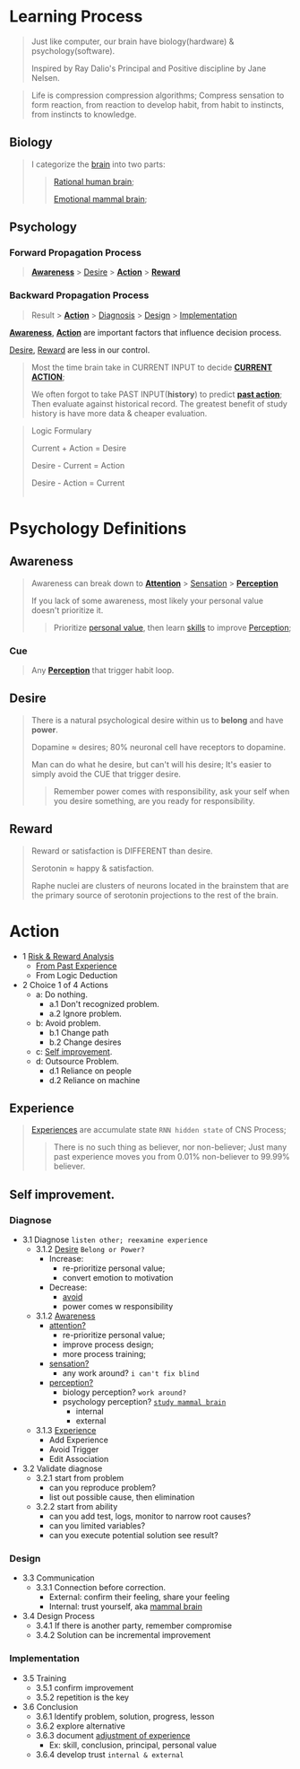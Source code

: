 # Learning Process
> Just like computer, our brain have biology(hardware) & psychology(software).
> 
> Inspired by Ray Dalio's Principal and Positive discipline by Jane Nelsen.

> Life is compression compression algorithms; Compress sensation to form reaction, from reaction to develop habit, from habit to instincts, from instincts to knowledge.

## Biology
> I categorize the [brain](nervous.md#brain) into two parts:
> > [Rational human brain](nervous.md#human-brain);
> >
> > [Emotional mammal brain](nervous.md#mammal-brain);


## Psychology
### Forward Propagation Process

> [**Awareness**](#awareness) > [Desire](#desire) > [**Action**](#action) > [**Reward**](#reward)


### Backward Propagation Process
> Result > [**Action**](#action) > [Diagnosis](#diagnose) > [Design](#design) > [Implementation](#implementation)

[**Awareness**](#awareness), [**Action**](#action) are important factors that influence decision process.

[Desire](#desire), [Reward](#reward) are less in our control.


> Most the time brain take in CURRENT INPUT to decide [**CURRENT ACTION**](#action);
> 
> We often forgot to take PAST INPUT(**history**) to predict [**past action**](#action); Then evaluate against historical record. The greatest benefit of study history is have more data & cheaper evaluation.

> Logic Formulary
> 
> Current + Action = Desire
>
> Desire - Current = Action
> 
> Desire - Action = Current
</br></br>

# Psychology Definitions

## Awareness
> Awareness can break down to [**Attention**](./psychology.md#1-attention) > [Sensation](./psychology.md#2-sensation) > [**Perception**](./psychology.md#3-perception)
>
> If you lack of some awareness, most likely your personal value doesn't prioritize it.
> > Prioritize [personal value](#personal-value), then learn [skills](#skill) to improve [Perception](psychology.md#3-perception);

### Cue
> Any [**Perception**](./psychology.md#3-perception) that trigger habit loop.


## Desire
> There is a natural psychological desire within us to **belong** and have **power**.
>
> Dopamine ≈ desires; 80% neuronal cell have receptors to dopamine.
>
> Man can do what he desire, but can't will his desire; It's easier to simply avoid the CUE that trigger desire.
>
> > Remember power comes with responsibility, ask your self when you desire something, are you ready for responsibility.

## Reward
> Reward or satisfaction is DIFFERENT than desire.
>
> Serotonin ≈ happy & satisfaction.
>
> Raphe nuclei are clusters of neurons located in the brainstem that are the primary source of serotonin projections to the rest of the brain.

# Action
- 1 [Risk & Reward Analysis](experience.md#risk-reward)
  - [From Past Experience](#experience)
  - From Logic Deduction
- 2 Choice 1 of 4 Actions
  - a: Do nothing.
    - a.1 Don't recognized problem.
    - a.2 Ignore problem.
  - b: Avoid problem.
    - b.1 Change path
    - b.2 Change desires
  - c: [Self improvement](#self-improvement).
  - d: Outsource Problem.
    - d.1 Reliance on people
    - d.2 Reliance on machine

## Experience
> [Experiences](experience.md) are accumulate state `RNN hidden state` of CNS Process;
> > There is no such thing as believer, nor non-believer; Just many past experience moves you from 0.01% non-believer to 99.99% believer.

## Self improvement.
  ### Diagnose
  - 3.1 Diagnose `listen other; reexamine experience`
    - 3.1.2 [Desire](#desire) `Belong or Power?`
      - Increase:
        - re-prioritize personal value;
        - convert emotion to motivation
      - Decrease:
        - [avoid](#evaluation-2-avoid-problem)
        - power comes w responsibility
    - 3.1.2 [Awareness](#awareness)
      - [attention?](psychology.md#1-attention)
        - re-prioritize personal value;
        - improve process design;
        - more process training;
      - [sensation?](psychology.md#2-sensation)
        - any work around? `i can't fix blind`
      - [perception?](./psychology.md#3-perception)
        - biology perception? `work around?`
        - psychology perception? [`study mammal brain`](psychology.md#3-perception)
          - internal
          - external
    - 3.1.3 [Experience](psychology.md#4-experience)
      - Add Experience
      - Avoid Trigger
      - Edit Association
  - 3.2 Validate diagnose
    - 3.2.1 start from problem
      - can you reproduce problem?
      - list out possible cause, then elimination
    - 3.2.2 start from ability
      - can you add test, logs, monitor to narrow root causes?
      - can you limited variables?
      - can you execute potential solution see result?
  ### Design
  - 3.3 Communication
    - 3.3.1 Connection before correction.
      - External: confirm their feeling, share your feeling
      - Internal: trust yourself, aka [mammal brain](nervous.md#mammal-brain)
  - 3.4 Design Process
    - 3.4.1 If there is another party, remember compromise
    - 3.4.2 Solution can be incremental improvement
  ### Implementation
  - 3.5 Training
    - 3.5.1 confirm improvement
    - 3.5.2 repetition is the key
  - 3.6 Conclusion
    - 3.6.1 Identify problem, solution, progress, lesson
    - 3.6.2 explore alternative
    - 3.6.3 document [adjustment of experience](#experience)
      - Ex: skill, conclusion, principal, personal value
    - 3.6.4 develop trust `internal & external`
